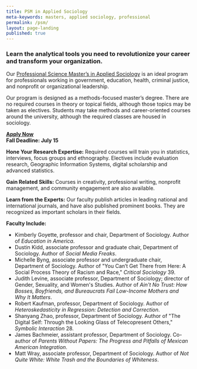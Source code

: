 ```yaml
---
title: PSM in Applied Sociology
meta-keywords: masters, applied sociology, professional
permalink: /psm/
layout: page-landing
published: true
---
```

### Learn the analytical tools you need to revolutionize your career and transform your organization.

 Our [Professional Science Master’s in Applied Sociology](http://bulletin.temple.edu/graduate/scd/cla/applied-sociology-psm/) is an ideal program for professionals working in government, education, health, criminal justice, and nonprofit or organizational leadership.

 Our program is designed as a methods-focused master’s degree. There are no required courses in theory or topical fields, although those topics may be taken as electives. Students may take methods and career-oriented courses around the university, although the required classes are housed in sociology.

 **[Apply Now](https://prd-wlssb.temple.edu/prod8/bwskalog.P_DispLoginNon)**<br />
 **Fall Deadline: July 15**

 **Hone Your Research Expertise:**
 Required courses will train you in statistics, interviews, focus groups and ethnography. Electives include evaluation research, Geographic Information Systems, digital scholarship and advanced statistics.

 **Gain Related Skills:**
 Courses in creativity, professional writing, nonprofit management, and community engagement are also available.

 **Learn from the Experts:**
 Our faculty publish articles in leading national and international journals, and have also published prominent books. They are recognized as important scholars in their fields.

**Faculty Include:**
- Kimberly Goyette, professor and chair, Department of Sociology. Author of _Education in America_.
- Dustin Kidd, associate professor and graduate chair, Department of Sociology. Author of _Social Media Freaks_.
- Michelle Byng, associate professor and undergraduate chair, Department of Sociology. Author of "You Can’t Get There from Here: A Social Process Theory of Racism and Race," _Critical Sociology_ 39.
- Judith Levine, associate professor, Department of Sociology; director of Gender, Sexuality, and Women's Studies. Author of _Ain't No Trust: How Bosses, Boyfriends, and Bureaucrats Fail Low-Income Mothers and Why It Matters_.
- Robert Kaufman, professor, Department of Sociology. Author of _Heteroskedasticity in Regression: Detection and Correction_.
- Shanyang Zhao, professor, Department of Sociology. Author of "The Digital Self: Through the Looking Glass of Telecopresent Others," _Symbolic Interaction_ 28.
- James Bachmeier, assistant professor, Department of Sociology. Co-author of _Parents Without Papers: The Progress and Pitfalls of Mexican American Integration_.
- Matt Wray, associate professor, Department of Sociology. Author of _Not Quite White: White Trash and the Boundaries of Whiteness_.
 
